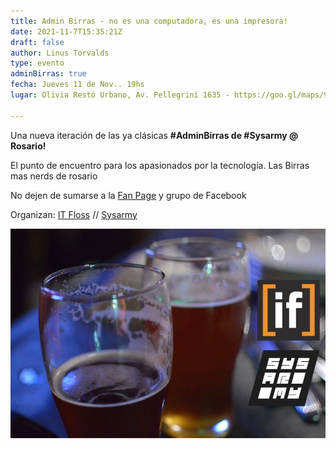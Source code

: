 ```yaml
---
title: Admin Birras - no es una computadora, es una impresora!
date: 2021-11-7T15:35:21Z
draft: false
author: Linus Torvalds
type: evento
adminBirras: true
fecha: Jueves 11 de Nov.. 19hs
lugar: Olivia Restó Urbano, Av. Pellegrini 1635 - https://goo.gl/maps/9Hwd1WS5Tfgv6H3s5

---
```

Una nueva iteración de las ya clásicas **#AdminBirras de #Sysarmy @ Rosario!**

El punto de encuentro para los apasionados por la tecnología. Las Birras mas nerds de rosario

No dejen de sumarse a la [Fan Page](https://www.facebook.com/itfloss) y grupo de Facebook

Organizan:
[IT Floss]( http://itfloss.beer) // [Sysarmy](https://sysarmy.com.ar/)

![IT Floss Admin Birras](/images/it-floss-birras.jpg) 
